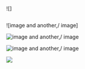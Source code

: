![]

![]()

![image and another,/ image]

![image and another,/ image]()

![image and another,/ image](http://dsurl.stuff)

![](http://dsurl.stuff)